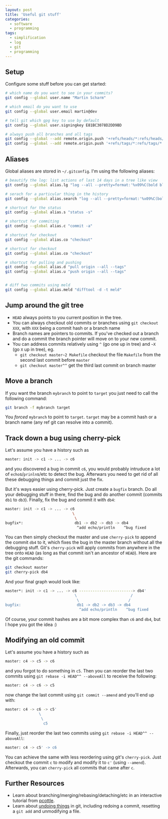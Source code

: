 ```yaml
---
layout: post
title: 'Useful git stuff'
categories:
  - software
  - programming
tags:
  - simplification
  - log
  - git
  - programming
---
```


## Setup

Configure some stuff before you can get started:

~~~~~~~ bash
# which name do you want to see in your commits?
git config --global user.name "Martin Scharm"

# which email do you want to use
git config --global user.email martin@dev

# tell git which gpg key to use by default
git config --global user.signingkey E81BC3078D2DD9BD

# always push all branches and all tags
git config --global --add remote.origin.push '+refs/heads/*:refs/heads/*'
git config --global --add remote.origin.push '+refs/tags/*:refs/tags/*'
~~~~~~~~



## Aliases

Global aliases are stored in `~/.gitconfig`.
I'm using the following aliases:

~~~~~~~ bash
# beautify the log: list actions of last 14 days in a tree like view
git config --global alias.lg "log --all --pretty=format:'%x09%C(bold blue)%an%Creset%x09%Cred%h%Creset %Cgreen%ad%Creset%x09%s%d' --graph --date=short  --since='14 days ago'"

# serach for a particular thing in the history
git config --global alias.search "log --all --pretty=format:'%x09%C(bold blue)%an%Creset%x09%Cred%h%Creset %Cgreen%ad%Creset%x09%s%d' --graph --date=short -m -i -G"

# shortcut for the status
git config --global alias.s "status -s"

# shortcut for commiting
git config --global alias.c "commit -a"

# shortcut for checkout
git config --global alias.co "checkout"

# shortcut for checkout
git config --global alias.co "checkout"

# shortcut for pulling and pushing
git config --global alias.d "pull origin --all --tags"
git config --global alias.u "push origin --all --tags"


# diff two commits using meld
git config --global alias.meld "difftool -d -t meld"
~~~~~~~~




## Jump around the git tree

* `HEAD` always points to you current position in the tree.
* You can always checkout old commits or branches using `git checkout XXX`, with `XXX` being a commit hash or a branch name
* Branch names are pointers to commits. If you've checked out a branch and do a commit the branch pointer will move on to your new commit.
* You can address commits relatively using `^` (go one up in tree) and `~X` (go `X` up in tree), eg.
  * `git checkout master~2 Makefile` checkout the file `Makefile` from the second last commit before `master`
  * `git checkout master^^` get the third last commit on branch master



## Move a branch

If you want the branch `mybranch` to point to `target` you just need to call the following command:

~~~~~~~ bash
git branch -f mybranch target
~~~~~~~~

You *forced* `mybranch` to point to `target`. `target` may be a commit hash or a branch name (any ref git can resolve into a commit).






## Track down a bug using cherry-pick

Let's assume you have a history such as

~~~~~~~ bash
master: init -> c1 -> ... -> c6
~~~~~~~~

and you discovered a bug in commit `c6`, you would probably intruduce a lot of `echo`s/`prinln`s/etc to detect the bug. Afterwars you need to get rid of all these debugging things and commit just the fix.

But it's ways easier using cherry-pick. Just create a `bugfix` branch. Do all your debugging stuff in there, find the bug and do another commit (commits `db1` to `db3`). Finally, fix the bug and commit it with `db4`:


~~~~~~~ bash
master: init -> c1 -> ... -> c6
                              \
                               \
bugfix*:                       db1 -> db2 -> db3 -> db4
                                ^add echo/println    ^bug fixed
~~~~~~~~

You can then simply checkout the master and use `cherry-pick` to append the commit `db4` to it, which fixes the bug in the master branch without all the debugging stuff.
Git's `cherry-pick` will apply commits from anywhere in the tree onto `HEAD` (as long as that commit isn't an ancestor of `HEAD`).
Here are the git commands:


~~~~~~~ bash
git checkout master
git cherry-pick db4
~~~~~~~~

And your final graph would look like:

~~~~~~~ bash
master*: init -> c1 -> ... -> c6 ------------------------> db4'
                               \                        /
                                \                      /
bugfix:                         db1 -> db2 -> db3 -> db4
                                 ^add echo/println    ^bug fixed
~~~~~~~~

Of course, your commit hashes are a bit more complex than `c6` and `db4`, but I hope you got the idea :)



## Modifying an old commit


Let's assume you have a history such as

~~~~~~~ bash
master: c4 -> c5 -> c6
~~~~~~~~

and you forgot to do something in `c5`. Then you can reorder the last two commits using `git rebase -i HEAD^^ --aboveAll` to receive the following:

~~~~~~~ bash
master: c4 -> c6 -> c5
~~~~~~~~

now change the last commit using `git commit --amend` and you'll end up with:

~~~~~~~ bash
master: c4 -> c6 -> c5'
               \
                \
                 c5
~~~~~~~~

Finally, just reorder the last two commits using `git rebase -i HEAD^^ --aboveAll`:

~~~~~~~ bash
master: c4 -> c5' -> c6
~~~~~~~~


You can achieve the same with less reordering using git's `cherry-pick`. Just checkout the commit `c` to modify and modify it to `c'` (using `--amend`). Afterwards, you can `cherry-pick` all commits that came after `c`.







## Further Resources

* Learn about branching/merging/rebasing/detaching/etc in an interactive tutorial from [pcottle](https://pcottle.github.io/learnGitBranching/).
* Learn about [undoing things](http://www.git-scm.com/book/en/v2/Git-Basics-Undoing-Things) in git, including redoing a commit, resetting a `git add` and unmodifying a file.


